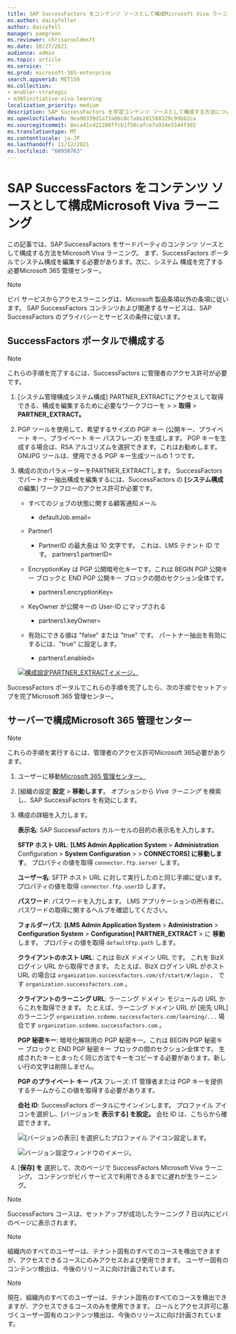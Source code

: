 ```yaml
---
title: SAP SuccessFactors をコンテンツ ソースとして構成Microsoft Viva ラーニング
ms.author: daisyfeller
author: daisyfell
manager: pamgreen
ms.reviewer: chrisarnoldmsft
ms.date: 10/27/2021
audience: admin
ms.topic: article
ms.service: ''
ms.prod: microsoft-365-enterprise
search.appverid: MET150
ms.collection:
- enabler-strategic
- m365initiative-viva-learning
localization_priority: medium
description: SAP SuccessFactors を学習コンテンツ ソースとして構成する方法については、Microsoft Viva ラーニング。
ms.openlocfilehash: 9ea98339d1a73a6bc8c7a8e2d1588329c99bb2ca
ms.sourcegitcommit: 8eca41cd21280ffcb1f50cafce7a934e5544f302
ms.translationtype: MT
ms.contentlocale: ja-JP
ms.lasthandoff: 11/12/2021
ms.locfileid: "60950763"
---
```

# <a name="configure-sap-successfactors-as-a-content-source-for-microsoft-viva-learning"></a>SAP SuccessFactors をコンテンツ ソースとして構成Microsoft Viva ラーニング

この記事では、SAP SuccessFactors をサードパーティのコンテンツ ソースとして構成する方法をMicrosoft Viva ラーニング。 まず、SuccessFactors ポータルでシステム構成を編集する必要があります。次に、システム 構成を完了する必要Microsoft 365 管理センター。

>[!NOTE]
>ビバ サービスからアクセスラーニングは、Microsoft 製品条項以外の条項に従います。 SAP SuccessFactors コンテンツおよび関連するサービスは、SAP SuccessFactors のプライバシーとサービスの条件に従います。

## <a name="configure-in-your-successfactors-portal"></a>SuccessFactors ポータルで構成する

>[!NOTE]
>これらの手順を完了するには、SuccessFactors に管理者のアクセス許可が必要です。

1. [システム管理構成システム構成] PARTNER_EXTRACTにアクセスして取得できる、構成を編集するために必要なワークフローを  >    >  **取得**  >  **PARTNER_EXTRACT。**

2. PGP ツールを使用して、希望するサイズの PGP キー (公開キー、プライベート キー、プライベート キー パスフレーズ) を生成します。 PGP キーを生成する場合は、RSA アルゴリズムを選択できます。これはお勧めします。 GNUPG ツールは、使用できる PGP キー生成ツールの 1 つです。

3. 構成の次のパラメーターをPARTNER_EXTRACTします。 SuccessFactors でパートナー抽出構成を編集するには、SuccessFactors の **[システム構成** の編集] ワークフローのアクセス許可が必要です。

    - すべてのジョブの状態に関する顧客通知メール
        - defaultJob.email=
    
    - Partner1
        - PartnerID の最大長は 10 文字です。 これは、LMS テナント ID です。
    partners1.partnerID=
    
    - EncryptionKey は PGP 公開暗号化キーです。これは BEGIN PGP 公開キー ブロックと END PGP 公開キー ブロックの間のセクション全体です。
        - partners1.encryptionKey=
    
    - KeyOwner が公開キーの User-ID にマップされる
        - partners1.keyOwner=
    
    - 有効にできる値は "false" または "true" です。 パートナー抽出を有効にするには、"true" に設定します。
        - partners1.enabled=
    
    [![構成設定PARTNER_EXTRACTイメージ。 ](../media/learning/sf-focus.png) ](../media/learning/sf-2.png#lightbox)

SuccessFactors ポータルでこれらの手順を完了したら、次の手順でセットアップを完了Microsoft 365 管理センター。

## <a name="configure-in-your-microsoft-365-admin-center"></a>サーバーで構成Microsoft 365 管理センター

>[!NOTE]
>これらの手順を実行するには、管理者のアクセス許可Microsoft 365必要があります。

1. ユーザーに移動[Microsoft 365 管理センター。](https://admin.microsoft.com)

2. [組織の設定 **設定**  >  **移動します**。 オプションから *Viva ラーニング* を検索し、SAP SuccessFactors を有効にします。

3. 構成の詳細を入力します。

    **表示名**: SAP SuccessFactors カルーセルの目的の表示名を入力します。

    **SFTP ホスト URL**: **[LMS Admin Application System**  >  **Administration** Configuration  >  **System Configuration**  >    >  **CONNECTORS] に移動します**。 プロパティの値を取得 `connector.ftp.server` します。

    **ユーザー名**: SFTP ホスト URL に対して実行したのと同じ手順に従います。 プロパティの値を取得 `connector.ftp.userID` します。

    **パスワード**: パスワードを入力します。 LMS アプリケーションの所有者に、パスワードの取得に関するヘルプを確認してください。

    **フォルダーパス**: **[LMS Admin Application System**  >  **Administration**  >  **Configuration System**  >  **Configuration] PARTNER_EXTRACT**  >  に **移動** します。 プロパティの値を取得 `defaultFtp.path` します。

    **クライアントのホスト URL**: これは BizX ドメイン URL です。 これを BizX ログイン URL から取得できます。 たとえば、BizX ログイン URL がホスト URL の場合は `organization.successfactors.com/sf/start/#/login` 、 です `organization.successfactors.com` 。

    **クライアントのラーニング URL**: ラーニング ドメイン モジュールの URL からこれを取得できます。 たとえば、ラーニング ドメイン URL が [宛先 URL] のラーニング `organization.scdemo.successfactors.com/learning/...` 場合です `organization.scdemo.successfactors.com` 。

    **PGP 秘密キー**: 暗号化解除用の PGP 秘密キー。これは BEGIN PGP 秘密キー ブロックと END PGP 秘密キー ブロックの間のセクション全体です。 生成されたキーとまったく同じ方法でキーをコピーする必要があります。新しい行の文字は削除しません。

    **PGP のプライベート キー パス** フレーズ: IT 管理者または PGP キーを提供するチームからこの値を取得する必要があります。

    **会社 ID**: SuccessFactors ポータルにサインインします。 プロファイル アイコンを選択し、[バージョンを **表示する] を設定。** 会社 ID は、こちらから確認できます。

    ![[バージョンの表示] を選択したプロファイル アイコン設定します。](../media/learning/sf-3.png)

    ![バージョン設定ウィンドウのイメージ。](../media/learning/sf-1.png)

4. [**保存] を** 選択して、次のページで SuccessFactors Microsoft Viva ラーニング。 コンテンツがビバ サービスで利用できるまでに遅れが生ラーニング。

>[!Note]
> SuccessFactors コースは、セットアップが成功したラーニング 7 日以内にビバ のページに表示されます。

>[!Note]
> 組織内のすべてのユーザーは、テナント固有のすべてのコースを検出できますが、アクセスできるコースにのみアクセスおよび使用できます。 ユーザー固有のコンテンツ検出は、今後のリリースに向け計画されています。

>[!NOTE]
>現在、組織内のすべてのユーザーは、テナント固有のすべてのコースを検出できますが、アクセスできるコースのみを使用できます。 ロールとアクセス許可に基づくユーザー固有のコンテンツ検出は、今後のリリースに向け計画されています。
